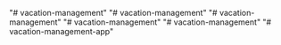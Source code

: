 "# vacation-management" 
"# vacation-management" 
"# vacation-management" 
"# vacation-management" 
"# vacation-management" 
"# vacation-management-app" 
